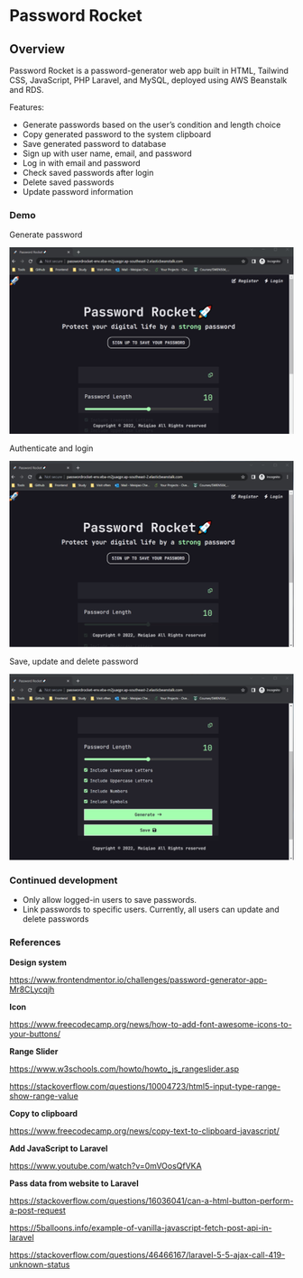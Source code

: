 # Password Rocket

## Overview

Password Rocket is a password-generator web app built in HTML, Tailwind CSS, JavaScript, PHP Laravel, and MySQL, deployed using AWS Beanstalk and RDS.

Features:

- Generate passwords based on the user’s condition and length choice
- Copy generated password to the system clipboard
- Save generated password to database
- Sign up with user name, email, and password
- Log in with email and password
- Check saved passwords after login
- Delete saved passwords
- Update password information

### Demo

Generate password

![demo1](https://github.com/erinchocolate/password-rocket/blob/master/demo/generate_aws.gif)

Authenticate and login

![demo1](https://github.com/erinchocolate/password-rocket/blob/master/demo/login_aws.gif)

Save, update and delete password

![demo1](https://github.com/erinchocolate/password-rocket/blob/master/demo/save_aws.gif)

### Continued development

- Only allow logged-in users to save passwords.
- Link passwords to specific users. Currently, all users can update and delete passwords

### References

**Design system**

https://www.frontendmentor.io/challenges/password-generator-app-Mr8CLycqjh

**Icon**

https://www.freecodecamp.org/news/how-to-add-font-awesome-icons-to-your-buttons/

**Range Slider**

https://www.w3schools.com/howto/howto_js_rangeslider.asp

https://stackoverflow.com/questions/10004723/html5-input-type-range-show-range-value

**Copy to clipboard**

https://www.freecodecamp.org/news/copy-text-to-clipboard-javascript/

**Add JavaScript to Laravel**

https://www.youtube.com/watch?v=0mVOosQfVKA

**Pass data from website to Laravel**

https://stackoverflow.com/questions/16036041/can-a-html-button-perform-a-post-request

https://5balloons.info/example-of-vanilla-javascript-fetch-post-api-in-laravel

https://stackoverflow.com/questions/46466167/laravel-5-5-ajax-call-419-unknown-status
